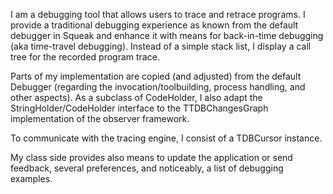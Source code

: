 I am a debugging tool that allows users to trace and retrace programs. I provide a traditional debugging experience as known from the default debugger in Squeak and enhance it with means for back-in-time debugging (aka time-travel debugging). Instead of a simple stack list, I display a call tree for the recorded program trace.

Parts of my implementation are copied (and adjusted) from the default Debugger (regarding the invocation/toolbuilding, process handling, and other aspects). As a subclass of CodeHolder, I also adapt the StringHolder/CodeHolder interface to the TTDBChangesGraph implementation of the observer framework.

To communicate with the tracing engine, I consist of a TDBCursor instance.

My class side provides also means to update the application or send feedback, several preferences, and noticeably, a list of debugging examples.